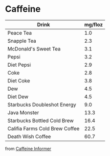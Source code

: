 <!-- pdfzoom -->

# Caffeine

Drink|mg/floz
---|---
Peace Tea|1.0
Snapple Tea|2.3
McDonald's Sweet Tea|3.1
Pepsi|3.2
Diet Pepsi|2.9
Coke|2.8
Diet Coke|3.8
Dew|4.5
Diet Dew|4.5
Starbucks Doubleshot Energy|9.0
Java Monster|13.3
Starbucks Bottled Cold Brew|16.4
Califia Farms Cold Brew Coffee|22.5
Death Wish Coffee|60.7

from [Caffeine Informer](https://www.caffeineinformer.com/the-caffeine-database)
